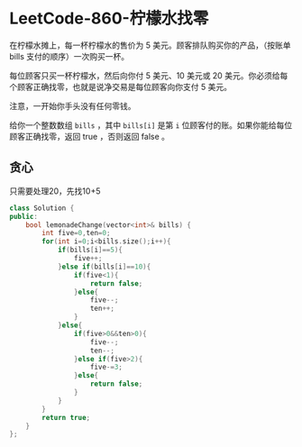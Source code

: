 # LeetCode-860-柠檬水找零

在柠檬水摊上，每一杯柠檬水的售价为 5 美元。顾客排队购买你的产品，（按账单 bills 支付的顺序）一次购买一杯。

每位顾客只买一杯柠檬水，然后向你付 5 美元、10 美元或 20 美元。你必须给每个顾客正确找零，也就是说净交易是每位顾客向你支付 5 美元。

注意，一开始你手头没有任何零钱。

给你一个整数数组 `bills` ，其中 `bills[i]` 是第 `i` 位顾客付的账。如果你能给每位顾客正确找零，返回 true ，否则返回 false 。

## 贪心

只需要处理20，先找10+5

```C++
class Solution {
public:
    bool lemonadeChange(vector<int>& bills) {
        int five=0,ten=0;
        for(int i=0;i<bills.size();i++){
            if(bills[i]==5){
                five++;
            }else if(bills[i]==10){
                if(five<1){
                    return false;
                }else{
                    five--;
                    ten++;
                }
            }else{
                if(five>0&&ten>0){
                    five--;
                    ten--;
                }else if(five>2){
                    five-=3;
                }else{
                    return false;
                }
            }
        }
        return true;
    }
};
```
